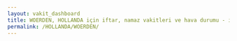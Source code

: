 ```yaml
---
layout: vakit_dashboard
title: WOERDEN, HOLLANDA için iftar, namaz vakitleri ve hava durumu - ilçe/eyalet seç
permalink: /HOLLANDA/WOERDEN/
---
```


<script type="text/javascript">
  var GLOBAL_COUNTRY = 'HOLLANDA';
  var GLOBAL_CITY = 'WOERDEN';
  var GLOBAL_STATE = '';
  var lat = 72;
  var lon = 21;
</script>
